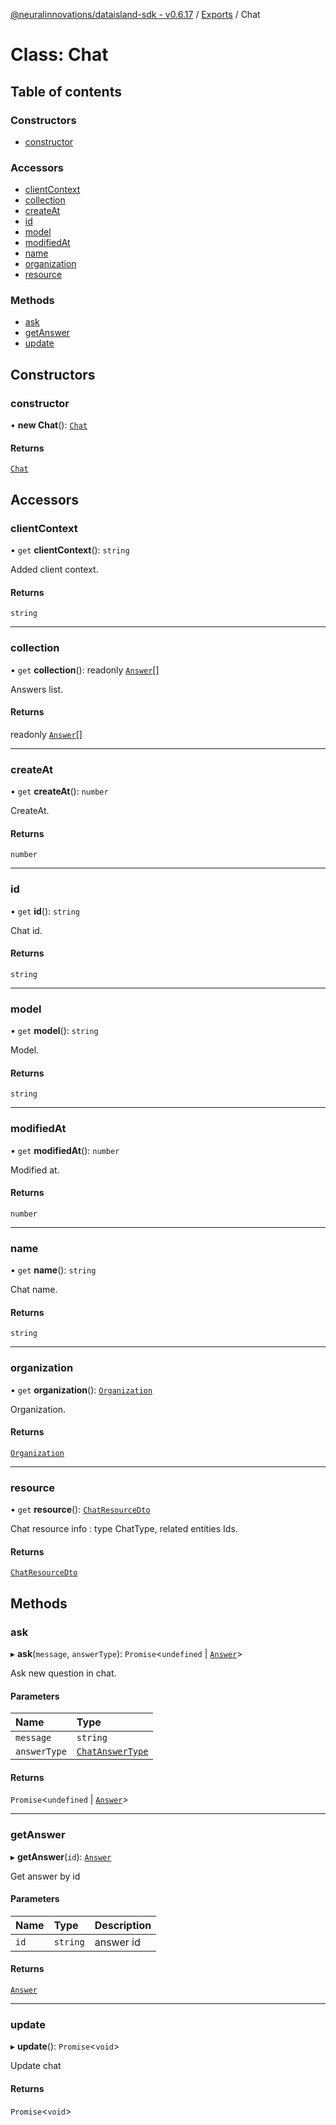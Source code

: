 [@neuralinnovations/dataisland-sdk - v0.6.17](../../README.md) / [Exports](../modules.md) / Chat

# Class: Chat

## Table of contents

### Constructors

- [constructor](Chat.md#constructor)

### Accessors

- [clientContext](Chat.md#clientcontext)
- [collection](Chat.md#collection)
- [createAt](Chat.md#createat)
- [id](Chat.md#id)
- [model](Chat.md#model)
- [modifiedAt](Chat.md#modifiedat)
- [name](Chat.md#name)
- [organization](Chat.md#organization)
- [resource](Chat.md#resource)

### Methods

- [ask](Chat.md#ask)
- [getAnswer](Chat.md#getanswer)
- [update](Chat.md#update)

## Constructors

### constructor

• **new Chat**(): [`Chat`](Chat.md)

#### Returns

[`Chat`](Chat.md)

## Accessors

### clientContext

• `get` **clientContext**(): `string`

Added client context.

#### Returns

`string`

___

### collection

• `get` **collection**(): readonly [`Answer`](Answer.md)[]

Answers list.

#### Returns

readonly [`Answer`](Answer.md)[]

___

### createAt

• `get` **createAt**(): `number`

CreateAt.

#### Returns

`number`

___

### id

• `get` **id**(): `string`

Chat id.

#### Returns

`string`

___

### model

• `get` **model**(): `string`

Model.

#### Returns

`string`

___

### modifiedAt

• `get` **modifiedAt**(): `number`

Modified at.

#### Returns

`number`

___

### name

• `get` **name**(): `string`

Chat name.

#### Returns

`string`

___

### organization

• `get` **organization**(): [`Organization`](Organization.md)

Organization.

#### Returns

[`Organization`](Organization.md)

___

### resource

• `get` **resource**(): [`ChatResourceDto`](../interfaces/ChatResourceDto.md)

Chat resource info : type ChatType, related entities Ids.

#### Returns

[`ChatResourceDto`](../interfaces/ChatResourceDto.md)

## Methods

### ask

▸ **ask**(`message`, `answerType`): `Promise`\<`undefined` \| [`Answer`](Answer.md)\>

Ask new question in chat.

#### Parameters

| Name | Type |
| :------ | :------ |
| `message` | `string` |
| `answerType` | [`ChatAnswerType`](../enums/ChatAnswerType.md) |

#### Returns

`Promise`\<`undefined` \| [`Answer`](Answer.md)\>

___

### getAnswer

▸ **getAnswer**(`id`): [`Answer`](Answer.md)

Get answer by id

#### Parameters

| Name | Type | Description |
| :------ | :------ | :------ |
| `id` | `string` | answer id |

#### Returns

[`Answer`](Answer.md)

___

### update

▸ **update**(): `Promise`\<`void`\>

Update chat

#### Returns

`Promise`\<`void`\>
